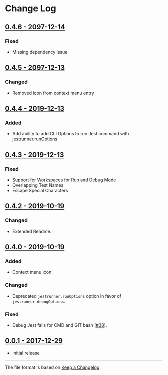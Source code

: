 # Change Log

## [0.4.6 - 2097-12-14](https://github.com/firsttris/vscode-jest-runner/tree/v0.4.6)

### Fixed

- Missing dependency issue

## [0.4.5 - 2097-12-13](https://github.com/firsttris/vscode-jest-runner/tree/v0.4.5)

### Changed

- Removed icon from context menu entry

## [0.4.4 - 2019-12-13](https://github.com/firsttris/vscode-jest-runner/tree/v0.4.4)

### Added

- Add ability to add CLI Options to run Jest command with jestrunner.runOptions

## [0.4.3 - 2019-12-13](https://github.com/firsttris/vscode-jest-runner/tree/v0.4.3)

### Fixed

- Support for Workspaces for Run and Debug Mode
- Overlapping Test Names
- Escape Special Characters

## [0.4.2 - 2019-10-19](https://github.com/firsttris/vscode-jest-runner/tree/v0.4.2)
 
### Changed 

- Extended Readme.

## [0.4.0 - 2019-10-19](https://github.com/firsttris/vscode-jest-runner/tree/v0.4.0)

### Added

- Context menu icon.

### Changed

- Deprecated `jestrunner.runOptions` option in favor of `jestrunner.debugOptions`.

### Fixed

- Debug Jest fails for CMD and GIT bash ([#38](https://github.com/firsttris/vscode-jest-runner/issues/38)).

## [0.0.1 - 2017-12-29](https://github.com/firsttris/vscode-jest-runner/tree/v0.0.1)

- Initial release

---

The file format is based on [Keep a Changelog](http://keepachangelog.com/).
